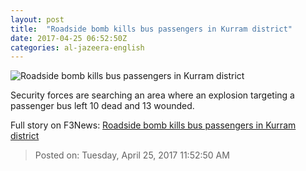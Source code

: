 ```yaml
---
layout: post
title:  "Roadside bomb kills bus passengers in Kurram district"
date: 2017-04-25 06:52:50Z
categories: al-jazeera-english
---
```


![Roadside bomb kills bus passengers in Kurram district](http://www.aljazeera.com/mritems/Images/2012/2/17/201221711534267580_20.jpg)

Security forces are searching an area where an explosion targeting a passenger bus left 10 dead and 13 wounded.


Full story on F3News: [Roadside bomb kills bus passengers in Kurram district](http://www.f3nws.com/n/4UzbcE)

> Posted on: Tuesday, April 25, 2017 11:52:50 AM
